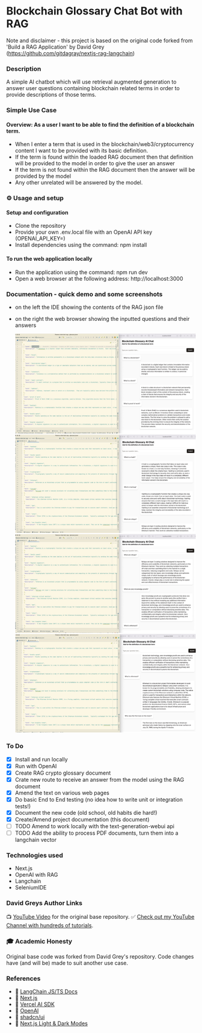 # Blockchain Glossary Chat Bot with RAG 
Note and disclaimer - this project is based on the original code forked from 'Build a RAG Application' by David Grey
(https://github.com/gitdagray/nextjs-rag-langchain)

### Description
A simple AI chatbot which will use retrieval augmented generation to 
answer user questions containing blockchain related terms in order to provide descriptions of those terms.  

### Simple Use Case
#### Overview: As a user I want to be able to find the definition of a blockchain term.

- When I enter a term that is used in the blockchain/web3/cryptocurrency content I want to be provided with its basic definition.
- If the term is found within the loaded RAG document then that definition will be provided to the model in order to give the user an answer
- If the term is not found within the RAG document then the answer will be provided by the model 
- Any other unrelated will be answered by the model. 

### ⚙ Usage and setup
#### Setup and configuration
- Clone the repository  
- Provide your own .env.local file with an OpenAI API key (OPENAI_API_KEY=<YOUR API KEY>)
- Install dependencies using the command: npm install

#### To run the web application locally
- Run the application using the command: npm run dev
- Open a web browser at the following address:  http://localhost:3000

### Documentation - quick demo and some screenshots
- on the left the IDE showing the contents of the RAG json file 
- on the right the web browser showing the inputted questions and their answers

  ![Screen Shot 1](/documentation/BlockchainGlossaryAI-Screenshot-1.jpg)
  ![Screen Shot 2](/documentation/BlockchainGlossaryAI-Screenshot-2.jpg)
  ![Screen Shot 3](/documentation/BlockchainGlossaryAI-Screenshot-3.jpg)
  ![Screen Shot 4](/documentation/BlockchainGlossaryAI-Screenshot-4.jpg)

### To Do
- [X] Install and run locally
- [X] Run with OpenAI
- [X] Create RAG crypto glossary document
- [X] Crate new route to receive an answer from the model using the RAG document
- [X] Amend the text on various web pages 
- [X] Do basic End to End testing (no idea how to write unit or integration tests!)
- [X] Document the new code (old school, old habits die hard!)
- [X] Create/Amend project documentation (this document)
- [ ] TODO Amend to work locally with the text-generation-webui api 
- [ ] TODO Add the ability to process PDF documents, turn them into a langchain vector

### Technologies used 
- Next.js
- OpenAI with RAG
- Langchain
- SeleniumIDE

### David Greys Author Links

📺 [YouTube Video](https://youtu.be/YLagvzoWCL0) for the original base repository.
✅ [Check out my YouTube Channel with hundreds of tutorials](https://www.youtube.com/DaveGrayTeachesCode).

### 🎓 Academic Honesty
Original base code was forked from David Grey's repository. 
Code changes have (and will be) made to suit another use case.

### References

- 🔗 [LangChain JS/TS Docs](https://js.langchain.com/docs/get_started/introduction)
- 🔗 [Next.js](https://nextjs.org/)
- 🔗 [Vercel AI SDK](https://sdk.vercel.ai/docs)
- 🔗 [OpenAI](https://openai.com/)
- 🔗 [shadcn/ui](https://ui.shadcn.com/)
- 🔗 [Next.js Light & Dark Modes](https://www.davegray.codes/posts/light-dark-mode-nextjs-app-router-tailwind)
